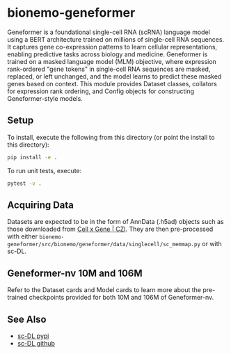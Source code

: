 # bionemo-geneformer

Geneformer is a foundational single-cell RNA (scRNA) language model using a BERT architecture trained on millions of single-cell RNA sequences. It captures gene co-expression patterns to learn cellular representations, enabling predictive tasks across biology and medicine. Geneformer is trained on a masked language model (MLM) objective, where expression rank-ordered "gene tokens" in single-cell RNA sequences are masked, replaced, or left unchanged, and the model learns to predict these masked genes based on context. This module provides Dataset classes, collators for expression rank ordering, and Config objects for constructing Geneformer-style models.

## Setup
To install, execute the following from this directory (or point the install to this directory):

```bash
pip install -e .
```

To run unit tests, execute:
```bash
pytest -v .
```


## Acquiring Data
Datasets are expected to be in the form of AnnData (.h5ad) objects such as those downloaded from [Cell x Gene | CZI](https://chanzuckerberg.github.io/cellxgene-census/). They are then pre-processed with either `bionemo-geneformer/src/bionemo/geneformer/data/singlecell/sc_memmap.py` or with sc-DL.

## Geneformer-nv 10M and 106M
Refer to the Dataset cards and Model cards to learn more about the pre-trained checkpoints provided for both 10M and 106M of Geneformer-nv.

## See Also
- [sc-DL pypi](https://pypi.org/project/bionemo-scdl/)
- [sc-DL github](https://github.com/NVIDIA/bionemo-framework/tree/main/sub-packages/bionemo-scdl)
